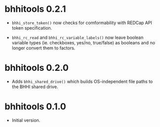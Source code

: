 # bhhitools 0.2.1

* `bhhi_store_token()` now checks for comformability with REDCap API token specification.

* `bhhi_rc_read` and `bhhi_rc_variable_labels()` now leave boolean variable types (ie. checkboxes, yes/no, true/false) as booleans and no longer convert them to factors.

# bhhitools 0.2.0

* Adds `bhhi_shared_drive()` which builds OS-independent file paths to the BHHI shared drive.

# bhhitools 0.1.0

* Initial version.

